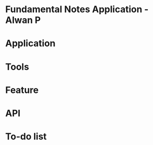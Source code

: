 # Fundamental Notes Application - Alwan P

# Application


# Tools


# Feature


# API


# To-do list
